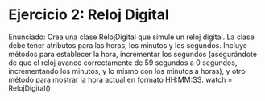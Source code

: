 # Ejercicio 2: Reloj Digital
Enunciado: Crea una clase RelojDigital que simule un reloj digital. La clase debe tener atributos para las horas, los minutos y los segundos. Incluye métodos para establecer la hora, incrementar los segundos (asegurándote de que el reloj avance correctamente de 59 segundos a 0 segundos, incrementando los minutos, y lo mismo con los minutos a horas), y otro método para mostrar la hora actual en formato HH:MM:SS.
watch = RelojDigital()

